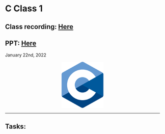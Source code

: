 # C Class 1


## Class recording: [Here](https://drive.google.com/file/d/15rwLV5ERzSOyuZzJekt9vegCO8awYcLu/view?usp=sharing)
## PPT: [Here](CC_FirstYe_Class1.pdf)

January 22nd, 2022

<div align="center"><img src="../C_logo.png" alt="C language logo" height=150/></div>

<hr>

## Tasks:
